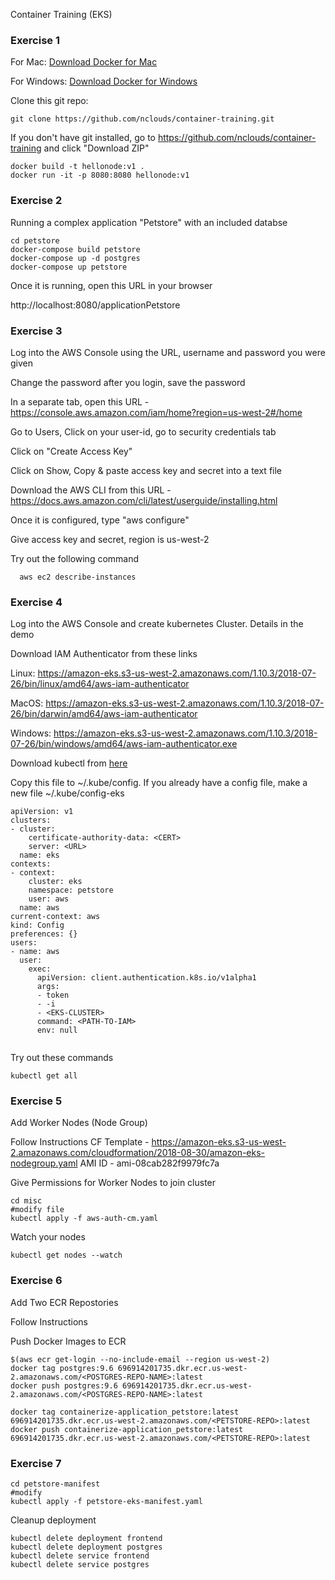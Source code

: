 
Container Training (EKS)

### Exercise 1

 For Mac: [Download Docker for Mac](https://docs.docker.com/docker-for-mac/install/)

 For Windows:  [Download Docker for Windows](https://docs.docker.com/docker-for-windows/install/)

 Clone this git repo: 
 ```
 git clone https://github.com/nclouds/container-training.git
 ```
 If you don't have git installed, go to https://github.com/nclouds/container-training and click "Download ZIP"

```
docker build -t hellonode:v1 .
docker run -it -p 8080:8080 hellonode:v1

```

### Exercise 2

Running a complex application "Petstore" with an included databse

```
cd petstore
docker-compose build petstore
docker-compose up -d postgres
docker-compose up petstore
```

Once it is running, open this URL in your browser

http://localhost:8080/applicationPetstore


### Exercise 3

  Log into the AWS Console using the URL, username and password you were given

  Change the password after you login, save the password

  In a separate tab, open this URL - https://console.aws.amazon.com/iam/home?region=us-west-2#/home

  Go to Users, Click on your user-id, go to security credentials tab

  Click on "Create Access Key"

  Click on Show, Copy & paste access key and secret into a text file



  Download the AWS CLI from this URL - https://docs.aws.amazon.com/cli/latest/userguide/installing.html

  Once it is configured, type "aws configure"

  Give access key and secret, region is us-west-2

  Try out the following command

```
  aws ec2 describe-instances

```

### Exercise 4

Log into the AWS Console and create kubernetes Cluster. Details in the demo


Download IAM Authenticator from these links

Linux: https://amazon-eks.s3-us-west-2.amazonaws.com/1.10.3/2018-07-26/bin/linux/amd64/aws-iam-authenticator

MacOS: https://amazon-eks.s3-us-west-2.amazonaws.com/1.10.3/2018-07-26/bin/darwin/amd64/aws-iam-authenticator

Windows: https://amazon-eks.s3-us-west-2.amazonaws.com/1.10.3/2018-07-26/bin/windows/amd64/aws-iam-authenticator.exe

Download kubectl from [here](https://kubernetes.io/docs/tasks/tools/install-kubectl/)

Copy this file to ~/.kube/config. 
If you already have a config file, make a new file ~/.kube/config-eks

```
apiVersion: v1
clusters:
- cluster:
    certificate-authority-data: <CERT>
    server: <URL>
  name: eks
contexts:
- context:
    cluster: eks
    namespace: petstore
    user: aws
  name: aws
current-context: aws
kind: Config
preferences: {}
users:
- name: aws
  user:
    exec:
      apiVersion: client.authentication.k8s.io/v1alpha1
      args:
      - token
      - -i
      - <EKS-CLUSTER>
      command: <PATH-TO-IAM>
      env: null


```

Try out these commands

```
kubectl get all

```


### Exercise 5

Add Worker Nodes (Node Group)

Follow Instructions
CF Template - https://amazon-eks.s3-us-west-2.amazonaws.com/cloudformation/2018-08-30/amazon-eks-nodegroup.yaml
AMI ID - ami-08cab282f9979fc7a

Give Permissions for Worker Nodes to join cluster


```
cd misc
#modify file
kubectl apply -f aws-auth-cm.yaml

```

Watch your nodes

```
kubectl get nodes --watch
```

### Exercise 6

Add Two ECR Repostories 

Follow Instructions

Push Docker Images to ECR

```
$(aws ecr get-login --no-include-email --region us-west-2)
docker tag postgres:9.6 696914201735.dkr.ecr.us-west-2.amazonaws.com/<POSTGRES-REPO-NAME>:latest
docker push postgres:9.6 696914201735.dkr.ecr.us-west-2.amazonaws.com/<POSTGRES-REPO-NAME>:latest

docker tag containerize-application_petstore:latest 696914201735.dkr.ecr.us-west-2.amazonaws.com/<PETSTORE-REPO>:latest
docker push containerize-application_petstore:latest 696914201735.dkr.ecr.us-west-2.amazonaws.com/<PETSTORE-REPO>:latest

```

### Exercise 7

```
cd petstore-manifest
#modify
kubectl apply -f petstore-eks-manifest.yaml
```

Cleanup deployment
```
kubectl delete deployment frontend
kubectl delete deployment postgres
kubectl delete service frontend
kubectl delete service postgres
```








